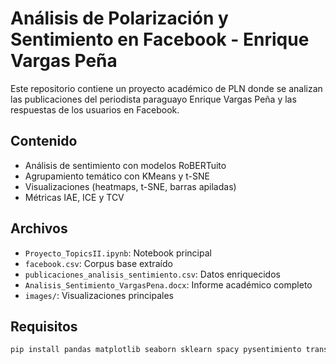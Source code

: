 # Análisis de Polarización y Sentimiento en Facebook - Enrique Vargas Peña

Este repositorio contiene un proyecto académico de PLN donde se analizan las publicaciones del periodista paraguayo Enrique Vargas Peña y las respuestas de los usuarios en Facebook.

## Contenido
- Análisis de sentimiento con modelos RoBERTuito
- Agrupamiento temático con KMeans y t-SNE
- Visualizaciones (heatmaps, t-SNE, barras apiladas)
- Métricas IAE, ICE y TCV

## Archivos
- `Proyecto_TopicsII.ipynb`: Notebook principal
- `facebook.csv`: Corpus base extraído
- `publicaciones_analisis_sentimiento.csv`: Datos enriquecidos
- `Analisis_Sentimiento_VargasPena.docx`: Informe académico completo
- `images/`: Visualizaciones principales

## Requisitos
```bash
pip install pandas matplotlib seaborn sklearn spacy pysentimiento transformers
